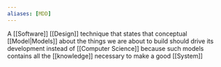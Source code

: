 ```yaml
---
aliases: [MDD]
---
```


A [[Software]] [[Design]] technique that states that conceptual [[Model|Models]] about the things we are about to build should drive its development instead of [[Computer Science]] because such models contains all the [[knowledge]] necessary to make a good [[System]]